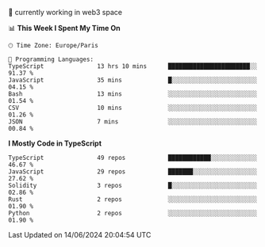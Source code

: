 🔭 currently working in web3 space

<!--START_SECTION:waka-->
📊 **This Week I Spent My Time On** 

```text
🕑︎ Time Zone: Europe/Paris

💬 Programming Languages: 
TypeScript               13 hrs 10 mins      ███████████████████████░░   91.37 % 
JavaScript               35 mins             █░░░░░░░░░░░░░░░░░░░░░░░░   04.15 % 
Bash                     13 mins             ░░░░░░░░░░░░░░░░░░░░░░░░░   01.54 % 
CSV                      10 mins             ░░░░░░░░░░░░░░░░░░░░░░░░░   01.26 % 
JSON                     7 mins              ░░░░░░░░░░░░░░░░░░░░░░░░░   00.84 % 
```

**I Mostly Code in TypeScript** 

```text
TypeScript               49 repos            ████████████░░░░░░░░░░░░░   46.67 % 
JavaScript               29 repos            ███████░░░░░░░░░░░░░░░░░░   27.62 % 
Solidity                 3 repos             █░░░░░░░░░░░░░░░░░░░░░░░░   02.86 % 
Rust                     2 repos             ░░░░░░░░░░░░░░░░░░░░░░░░░   01.90 % 
Python                   2 repos             ░░░░░░░░░░░░░░░░░░░░░░░░░   01.90 % 
```




 Last Updated on 14/06/2024 20:04:54 UTC
<!--END_SECTION:waka-->
